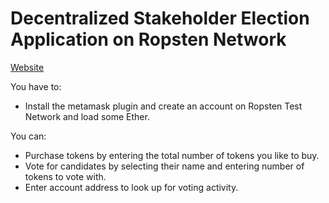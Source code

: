# Decentralized Stakeholder Election Application on Ropsten Network
[Website](electionapp.surge.sh/)

You have to:
* Install the metamask plugin and create an account on Ropsten Test Network and load some Ether.

You can:
* Purchase tokens by entering the total number of tokens you like to buy.
* Vote for candidates by selecting their name and entering number of tokens to vote with.
* Enter account address to look up for voting activity.
